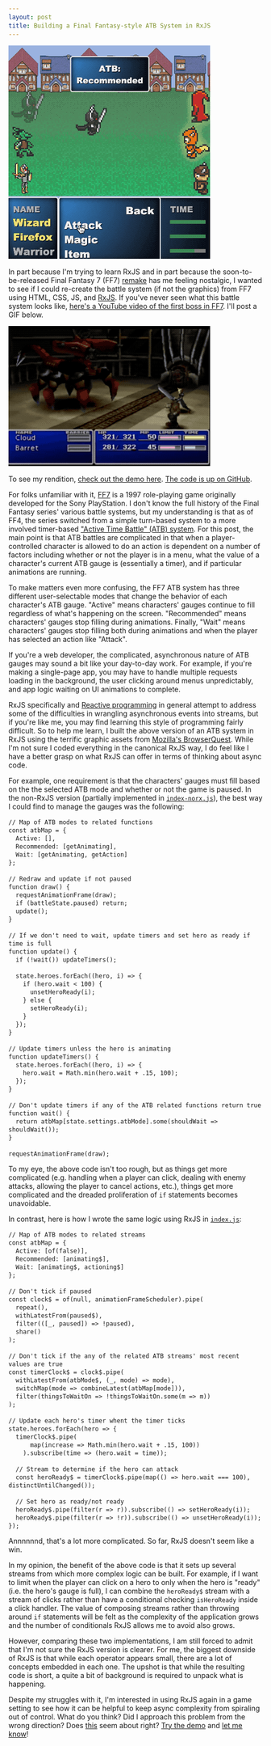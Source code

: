 ```yaml
---
layout: post
title: Building a Final Fantasy-style ATB System in RxJS
---
```


[![Image of ATB in RxJS](/images/atb-rxjs.gif)](https://atb-rxjs.mtmckenna.com/)

In part because I'm trying to learn RxJS and in part because the soon-to-be-released Final Fantasy 7 (FF7) [remake](https://en.wikipedia.org/wiki/Final_Fantasy_VII_Remake) has me feeling nostalgic, I wanted to see if I could re-create the battle system (if not the graphics) from FF7 using HTML, CSS, JS, and [RxJS](https://rxjs.dev/). If you've never seen what this battle system looks like, [here's a YouTube video of the first boss in FF7](https://www.youtube.com/watch?time_continue=2&v=DoQnRHUNmk4&feature=emb_logo). I'll post a GIF below.

[![Image of ATB in RxJS](/images/atb-ff7.gif)](https://www.youtube.com/watch?time_continue=2&v=DoQnRHUNmk4&feature=emb_logo)

To see my rendition, [check out the demo here](https://atb-rxjs.mtmckenna.com/). [The code is up on GitHub](https://github.com/mtmckenna/atb-rxjs/).

For folks unfamiliar with it, [FF7](https://en.wikipedia.org/wiki/Final_Fantasy_VII) is a 1997 role-playing game originally developed for the Sony PlayStation. I don't know the full history of the Final Fantasy series' various battle systems, but my understanding is that as of FF4, the series switched from a simple turn-based system to a more involved timer-based ["Active Time Battle" (ATB) system](https://finalfantasy.fandom.com/wiki/Battle_system). For this post, the main point is that ATB battles are complicated in that when a player-controlled character is allowed to do an action is dependent on a number of factors including whether or not the player is in a menu, what the value of a character's current ATB gauge is (essentially a timer), and if particular animations are running.

To make matters even more confusing, the FF7 ATB system has three different user-selectable modes that change the behavior of each character's ATB gauge. "Active" means characters' gauges continue to fill regardless of what's happening on the screen. "Recommended" means characters' gauges stop filling during animations. Finally, "Wait" means characters' gauges stop filling both during animations and when the player has selected an action like "Attack".

If you're a web developer, the complicated, asynchronous nature of ATB gauges may sound a bit like your day-to-day work. For example, if you're making a single-page app, you may have to handle multiple requests loading in the background, the user clicking around menus unpredictably, and app logic waiting on UI animations to complete.

RxJS specifically and [Reactive programming](https://gist.github.com/staltz/868e7e9bc2a7b8c1f754) in general attempt to address some of the difficulties in wrangling asynchronous events into streams, but if you're like me, you may find learning this style of programming fairly difficult. So to help me learn, I built the above version of an ATB system in RxJS using the terrific graphic assets from [Mozilla's BrowserQuest](https://github.com/mozilla/BrowserQuest). While I'm not sure I coded everything in the canonical RxJS way, I do feel like I have a better grasp on what RxJS can offer in terms of thinking about async code.

For example, one requirement is that the characters' gauges must fill based on the the selected ATB mode and whether or not the game is paused. In the non-RxJS version (partially implemented in [`index-norx.js`](https://github.com/mtmckenna/atb-rxjs/blob/master/src/index-norx.js)), the best way I could find to manage the gauges was the following:

```
// Map of ATB modes to related functions
const atbMap = {
  Active: [],
  Recommended: [getAnimating],
  Wait: [getAnimating, getAction]
};

// Redraw and update if not paused
function draw() {
  requestAnimationFrame(draw);
  if (battleState.paused) return;
  update();
}

// If we don't need to wait, update timers and set hero as ready if time is full
function update() {
  if (!wait()) updateTimers();

  state.heroes.forEach((hero, i) => {
    if (hero.wait < 100) {
      unsetHeroReady(i);
    } else {
      setHeroReady(i);
    }
  });
}

// Update timers unless the hero is animating
function updateTimers() {
  state.heroes.forEach((hero, i) => {
    hero.wait = Math.min(hero.wait + .15, 100);
  });
}

// Don't update timers if any of the ATB related functions return true
function wait() {
  return atbMap[state.settings.atbMode].some(shouldWait => shouldWait());
}

requestAnimationFrame(draw);
```

To my eye, the above code isn't too rough, but as things get more complicated (e.g. handling when a player can click, dealing with enemy attacks, allowing the player to cancel actions, etc.), things get more complicated and the dreaded proliferation of `if` statements becomes unavoidable.

In contrast, here is how I wrote the same logic using RxJS in [`index.js`](https://github.com/mtmckenna/atb-rxjs/blob/master/src/index.js):

```
// Map of ATB modes to related streams
const atbMap = {
  Active: [of(false)],
  Recommended: [animating$],
  Wait: [animating$, actioning$]
};

// Don't tick if paused
const clock$ = of(null, animationFrameScheduler).pipe(
  repeat(),
  withLatestFrom(paused$),
  filter(([_, paused]) => !paused),
  share()
);

// Don't tick if the any of the related ATB streams' most recent values are true
const timerClock$ = clock$.pipe(
  withLatestFrom(atbMode$, (_, mode) => mode),
  switchMap(mode => combineLatest(atbMap[mode])),
  filter(thingsToWaitOn => !thingsToWaitOn.some(m => m))
);

// Update each hero's timer whent the timer ticks
state.heroes.forEach(hero => {
  timerClock$.pipe(
      map(increase => Math.min(hero.wait + .15, 100))
    ).subscribe(time => (hero.wait = time));

  // Stream to determine if the hero can attack
  const heroReady$ = timerClock$.pipe(map(() => hero.wait === 100), distinctUntilChanged());

  // Set hero as ready/not ready
  heroReady$.pipe(filter(r => r)).subscribe(() => setHeroReady(i));
  heroReady$.pipe(filter(r => !r)).subscribe(() => unsetHeroReady(i));
});
```

Annnnnnd, that's a lot more complicated. So far, RxJS doesn't seem like a win.

In my opinion, the benefit of the above code is that it sets up several streams from which more complex logic can be built. For example, if I want to limit when the player can click on a hero to only when the hero is "ready" (i.e. the hero's gauge is full), I can combine the `heroReady$` stream with a stream of clicks rather than have a conditional checking `isHeroReady` inside a click handler. The value of composing streams rather than throwing around `if` statements will be felt as the complexity of the application grows and the number of conditionals RxJS allows me to avoid also grows.

However, comparing these two implementations, I am still forced to admit that I'm not sure the RxJS version is clearer. For me, the biggest downside of RxJS is that while each operator appears small, there are a lot of concepts embedded in each one. The upshot is that while the resulting code is short, a quite a bit of background is required to unpack what is happening.

Despite my struggles with it, I'm interested in using RxJS again in a game setting to see how it can be helpful to keep async complexity from spiraling out of control. What do you think? Did I approach this problem from the wrong direction? Does [this](https://github.com/mtmckenna/atb-rxjs/) seem about right? [Try the demo](https://atb-rxjs.mtmckenna.com/) and [let me know](mailto:matt@mtmckenna.com)!
